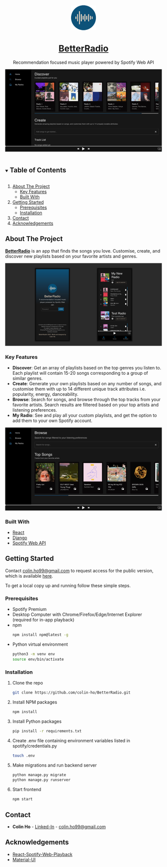 <!-- PROJECT LOGO -->
<br />
<p align="center">
  <a href="https://github.com/colin-ho/BetterRadio">
    <img src="images/Logo.png" alt="Logo" width="80" height="80">
  </a>
  <a href="https://better-radio.herokuapp.com">
    <h1 align="center">BetterRadio</h3>
  </a>
  <p align="center">
    Recommendation focused music player powered by Spotify Web API
  </p>
</p>

![Product Name Screen Shot][product-screenshot1]

<!-- TABLE OF CONTENTS -->
<details open="open">
  <summary><h2 style="display: inline-block">Table of Contents</h2></summary>
  <ol>
    <li>
      <a href="#about-the-project">About The Project</a>
      <ul>
        <li><a href="#key-features">Key Features</a></li>
        <li><a href="#built-with">Built With</a></li>
      </ul>
    </li>
    <li>
      <a href="#getting-started">Getting Started</a>
      <ul>
        <li><a href="#prerequisites">Prerequisites</a></li>
        <li><a href="#installation">Installation</a></li>
      </ul>
    </li>
    <li><a href="#contact">Contact</a></li>
    <li><a href="#acknowledgements">Acknowledgements</a></li>
  </ol>
</details>



<!-- ABOUT THE PROJECT -->
## About The Project

**[BetterRadio](https://better-radio.herokuapp.com)** is an app that finds the songs you love. Customise, create, and discover new playlists based on your favorite artists and genres.

![Product Name Screen Shot][product-screenshot3]

### Key Features
  - **Discover**: Get an array of playlists based on the top genres you listen to. Each playlist will contain 15-20 songs corresponding to a group of similar genres.
  - **Create**: Generate your own playlists based on any number of songs, and customise them with up to 14 different unique track attributes i.e. popularity, energy, danceability.
  - **Browse**: Search for songs, and browse through the top tracks from your favorite artists. Search results are filtered based on your top artists and listening preferences.
  - **My Radio**: See and play all your custom playlists, and get the option to add them to your own Spotify account.

![Product Name Screen Shot][product-screenshot2]

### Built With

* [React](https://reactjs.org/)
* [Django](https://www.djangoproject.com/)
* [Spotify Web API](https://developer.spotify.com/documentation/web-api/)

<!-- GETTING STARTED -->
## Getting Started
Contact colin.ho99@gmail.com to request access for the public version, which is available [here](https://better-radio.herokuapp.com).

To get a local copy up and running follow these simple steps.

### Prerequisites

* Spotify Premium
* Desktop Computer with Chrome/Firefox/Edge/Internet Explorer (required for in-app playback)
* npm
  ```sh
  npm install npm@latest -g
  ```
* Python virtual environment
  ```sh
  python3 -m venv env
  source env/bin/activate
  ```

### Installation

1. Clone the repo
   ```sh
   git clone https://github.com/colin-ho/BetterRadio.git
   ```
2. Install NPM packages
   ```sh
   npm install
   ```
3. Install Python packages
   ```sh
   pip install -r requirements.txt
   ```
4. Create .env file containing environment variables listed in spotify/credentials.py
   ```sh
   touch .env
   ```
6. Make migrations and run backend server
    ```sh
   python manage.py migrate
   python manage.py runserver
   ```
5. Start frontend
    ```sh
   npm start
   ```

<!-- CONTACT -->
## Contact

- **Colin Ho** - [Linked-In](https://www.linkedin.com/in/colin-ho99/) - colin.ho99@gmail.com

<!-- ACKNOWLEDGEMENTS -->
## Acknowledgements

* [React-Spotify-Web-Playback](https://github.com/gilbarbara/react-spotify-web-playback)
* [Material-UI](https://material-ui.com/)

<!-- MARKDOWN LINKS & IMAGES -->
<!-- https://www.markdownguide.org/basic-syntax/#reference-style-links -->
[product-screenshot1]: images/Home.png
[product-screenshot2]: images/Browse.png
[product-screenshot3]: images/Mobile.png
